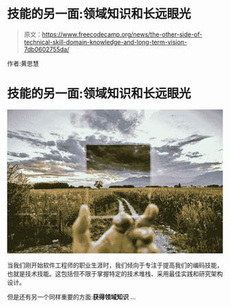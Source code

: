 # 技能的另一面:领域知识和长远眼光

> 原文：<https://www.freecodecamp.org/news/the-other-side-of-technical-skill-domain-knowledge-and-long-term-vision-7db0602755da/>

作者:黄思慧

# 技能的另一面:领域知识和长远眼光

![Qu-rJZA5oxSofKb-Sw7hvvlK6OcvnEg1Wuqg](img/15fae448bb1262dcc7fbe10cbacf4771.png)

当我们刚开始软件工程师的职业生涯时，我们倾向于专注于提高我们的编码技能，也就是技术技能。这包括但不限于掌握特定的技术堆栈、采用最佳实践和研究架构设计。

但是还有另一个同样重要的方面:**获得领域知识** …